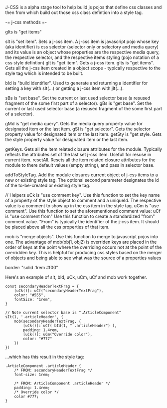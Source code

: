 J-CSS is a alpha stage tool to help build js pojos that define css classes and then from which build out those css class defintion into a style tag.

-= j-css methods =-

gIts is "get items"

sIt is "set item".  Sets a j-css item.  A j-css item is javascript pojo whose key (aka identifier) is css selector (selector only or selectory and media query) and its value is an object whose properties are the respective media query, the respective selector, and the respective items styling (pojo notation of a css style defintion)
gIt is "get item".  Gets a j-css item.
gIts is "get items".  Gets all the j-css item created in a object scope - typically respective to the style tag which is intended to be built.

bId is "build identifier".  Used to generate and returning a identifier for setting a key with sIt(...) or getting a j-css item with jIt(...).

sBs is "set base".  Set the current or last used selector base (a resused fragment of the some first part of a selector).
gBs is "get base".  Set the current or last used selector base (a resused fragment of the some first part of a selector).

gMd is "get media query".  Gets the media query property value for designated item or the last item.
gSl is "get selector".  Gets the selector property value for designated item or the last item.
getSty is "get style.  Gets the style property value for designated item or the last item.

getKeys.  Gets all the item related closure attributes for the module.  Typically reflects the attributes set of the last set j-css item.  Usefull for resuse in current item.
resetAll.  Resets all the item related closure attributes for the module to there default values (empty string), and pass in selector base.

addToStyleTag.  Add the module closures current object of j-css items to a new or existing style tag.  The optional second parameter designates the id of the to-be-created or existing style tag.


// Helpers
uCk is "use comment key".  Use this function to set the key name of a property of the style object to comment and a uniqueId.  The respective value is a comment to show up in the css item in the style tag.
uCm is "use comment".  Use this function to set the aforementioned comment value:
uCf is "use comment from"  Use this function to create a standardized "from" comment value.  "From" is typically the identifier of the j-css item.  It should be placed above all the css properties of that item.

mob is "merge objects".  Use this function to merge to javascript pojos into one.  The advantage of mob(obj1, obj2) is overriden keys are placed in the order of keys at the point where the overriding occurs not at the point of the overridden key.  This is helpful for producing css styles based on the merger of objects and being able to see what was the source of a properties values

border: "solid .1rem #f00"


Here's an example of sIt, bId, uCk, uCm, uCf and mob work together.

    const secondaryHeaderTextFrag = {
        [uCk()]: uCf("secondaryHeaderTextFrag"),
        color: "#555",
        fontSize: "1rem",       
    }

    // Note current selector base is ".ArticleComponent"
    sIt(1, '.articleHeader', {
        mob(secondaryHeaderTextFrag, {
            [uCk()]: uCf( bId(1, " .articleHeader") ),
            padding: 1.4rem,
            [uCk()]: uCm("Override color"),
            color: "#777"
        })
    })

...which has this result in the style tag:

    .ArticleComponent .articleHeader {
        /* FROM: secondaryHeaderTextFrag */
        font-size: 1rem;

        /* FROM: ArticleComponent .articleHeader */
        padding: 1.4rem;
        /* Override color */
        color #777;
    }

